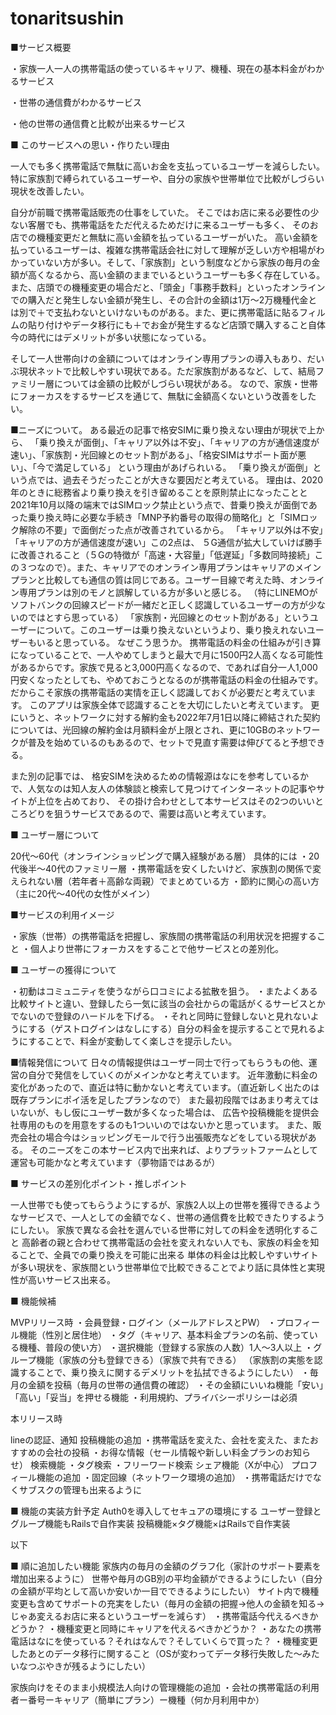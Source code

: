 # tonaritsushin
■サービス概要

・家族一人一人の携帯電話の使っているキャリア、機種、現在の基本料金がわかるサービス

・世帯の通信費がわかるサービス

・他の世帯の通信費と比較が出来るサービス


■ このサービスへの思い・作りたい理由

一人でも多く携帯電話で無駄に高いお金を支払っているユーザーを減らしたい。特に家族割で縛られているユーザーや、自分の家族や世帯単位で比較がしづらい現状を改善したい。

自分が前職で携帯電話販売の仕事をしていた。
そこではお店に来る必要性の少ない客層でも、携帯電話をただ代えるためだけに来るユーザーも多く、
そのお店での機種変更だと無駄に高い金額を払っているユーザーがいた。
高い金額を払っているユーザーは、複雑な携帯電話会社に対して理解が乏しい方や相場がわかっていない方が多い。そして、「家族割」という制度などから家族の毎月の金額が高くなるから、高い金額のままでいるというユーザーも多く存在している。
また、店頭での機種変更の場合だと、「頭金」「事務手数料」といったオンラインでの購入だと発生しない金額が発生し、その合計の金額は1万～2万機種代金とは別で＋で支払わないといけないものがある。また、更に携帯電話に貼るフィルムの貼り付けやデータ移行にも＋でお金が発生するなど店頭で購入すること自体今の時代にはデメリットが多い状態になっている。

そして一人世帯向けの金額についてはオンライン専用プランの導入もあり、だいぶ現状ネットで比較しやすい現状である。ただ家族割があるなど、して、結局ファミリー層については金額の比較がしづらい現状がある。
なので、家族・世帯にフォーカスをするサービスを通じて、無駄に金額高くないという改善をしたい。

■ニーズについて。
ある最近の記事で格安SIMに乗り換えない理由が現状で上から、
「乗り換えが面倒」、「キャリア以外は不安」、「キャリアの方が通信速度が速い」、「家族割・光回線とのセット割がある」、「格安SIMはサポート面が悪い」、「今で満足している」
という理由があげられいる。
「乗り換えが面倒」という点では、過去そうだったことが大きな要因だと考えている。
理由は、2020年のときに総務省より乗り換えを引き留めることを原則禁止になったことと2021年10月以降の端末ではSIMロック禁止という点で、昔乗り換えが面倒であった乗り換え時に必要な手続き「MNP予約番号の取得の簡略化」と「SIMロック解除の不要」で面倒だった点が改善されているから。
「キャリア以外は不安」「キャリアの方が通信速度が速い」この2点は、
５G通信が拡大していけば勝手に改善されること（５Gの特徴が「高速・大容量」「低遅延」「多数同時接続」この３つなので）。また、キャリアでのオンライン専用プランはキャリアのメインプランと比較しても通信の質は同じである。ユーザー目線で考えた時、オンライン専用プランは別のモノと誤解している方が多いと感じる。
（特にLINEMOがソフトバンクの回線スピードが一緒だと正しく認識しているユーザーの方が少ないのではとすら思っている）
「家族割・光回線とのセット割がある」というユーザーについて。このユーザーは乗り換えないというより、乗り換えれないユーザーもいると思っている。
なぜこう思うか。
携帯電話の料金の仕組みが引き算になっていることで、一人やめてしまうと最大で月に1500円2人高くなる可能性があるからです。家族で見ると3,000円高くなるので、であれば自分一人1,000円安くなったとしても、やめておこうとなるのが携帯電話の料金の仕組みです。
だからこそ家族の携帯電話の実情を正しく認識しておくが必要だと考えています。
このアプリは家族全体で認識することを大切にしたいと考えています。
更にいうと、ネットワークに対する解約金も2022年7月1日以降に締結された契約については、光回線の解約金は月額料金が上限とされ、更に10GBのネットワークが普及を始めているのもあるので、セットで見直す需要は伸びてると予想できる。

また別の記事では、
格安SIMを決めるための情報源はなにを参考しているかで、人気なのは知人友人の体験談と検索して見つけてインターネットの記事やサイトが上位を占めており、
その掛け合わせとして本サービスはその2つのいいところどりを狙うサービスであるので、需要は高いと考えています。

■ ユーザー層について

20代～60代（オンラインショッピングで購入経験がある層）
具体的には
・20代後半～40代のファミリー層
・携帯電話を安くしたいけど、家族割の関係で変えられない層（若年者＋高齢な両親）でまとめている方
・節約に関心の高い方（主に20代～40代の女性がメイン）


■サービスの利用イメージ

・家族（世帯）の携帯電話を把握し、家族間の携帯電話の利用状況を把握すること
・個人より世帯にフォーカスをすることで他サービスとの差別化。


■ ユーザーの獲得について

・初動はコミュニティを使うながら口コミによる拡散を狙う。
・またよくある比較サイトと違い、登録したら一気に該当の会社からの電話がくるサービスとかでないので登録のハードルを下げる。
・それと同時に登録しないと見れないようにする（ゲストログインはなしにする）自分の料金を提示することで見れるようにすることで、料金が変動してく楽しさを提示したい。

■情報発信について
日々の情報提供はユーザー同士で行ってもらうもの他、運営の自分で発信をしていくのがメインかなと考えています。
近年激動に料金の変化があったので、直近は特に動かないと考えています。（直近新しく出たのは既存プランにポイ活を足したプランなので）
また最初段階ではあまり考えてはいないが、もし仮にユーザー数が多くなった場合は、
広告や投稿機能を提供会社専用のものを用意をするのも1ついいのではないかと思っています。
また、販売会社の場合今はショッピングモールで行う出張販売などをしている現状がある。
そのニーズをこの本サービス内で出来れば、よりプラットファームとして運営も可能かなと考えています（夢物語ではあるが）

■ サービスの差別化ポイント・推しポイント

一人世帯でも使ってもらうようにするが、家族2人以上の世帯を獲得できるようなサービスで、一人としての金額でなく、世帯の通信費を比較できたりするようにしたい。
家族で異なる会社を選んでいる世帯に対しての料金を透明化すること
高齢者の親と合わせて携帯電話の会社を変えれない人でも、家族の料金を知ることで、全員での乗り換えを可能に出来る
単体の料金は比較しやすいサイトが多い現状を、家族間という世帯単位で比較できることでより話に具体性と実現性が高いサービス出来る。



■ 機能候補

MVPリリース時
・会員登録・ログイン（メールアドレスとPW）
・プロフィール機能（性別と居住地）
・タグ（キャリア、基本料金プランの名前、使っている機種、普段の使い方）
・選択機能（登録する家族の人数）1人～3人以上
・グループ機能（家族の分も登録できる）（家族で共有できる）
（家族割の実態を認識することで、乗り換えに関するデメリットを払拭できるようにしたい）
・毎月の金額を投稿（毎月の世帯の通信費の確認）
・その金額にいいね機能「安い」「高い」「妥当」を押せる機能
・利用規約、プライバシーポリシーは必須


本リリース時

lineの認証、通知
投稿機能の追加
・携帯電話を変えた、会社を変えた、またおすすめの会社の投稿
・お得な情報（セール情報や新しい料金プランのお知らせ）
検索機能
・タグ検索
・フリーワード検索
シェア機能（Xが中心）
プロフィール機能の追加
・固定回線（ネットワーク環境の追加）
・携帯電話だけでなくサブスクの管理も出来るように


■ 機能の実装方針予定
Auth0を導入してセキュアの環境にする
ユーザー登録とグループ機能もRailsで自作実装
投稿機能×タグ機能×はRailsで自作実装


以下

■ 順に追加したい機能
家族内の毎月の金額のグラフ化（家計のサポート要素を増加出来るように）
世帯や毎月のGB別の平均金額ができるようにしたい（自分の金額が平均として高いか安いか一目でできるようにしたい）
サイト内で機種変更も含めてサポートの充実をしたい（毎月の金額の把握→他人の金額を知る→じゃあ変えるお店に来るというユーザーを減らす）
・携帯電話今代えるべきかどうか？
・機種変更と同時にキャリアを代えるべきかどうか？
・あなたの携帯電話はなにを使っている？それはなんで？そしていくらで買った？
・機種変更したあとのデータ移行に関すること（OSが変わってデータ移行失敗した～みたいなつぶやきが残るようにしたい）

家族向けをそのまま小規模法人向けの管理機能の追加
・会社の携帯電話の利用者ー番号ーキャリア（簡単にプラン）ー機種（何か月利用中か）

